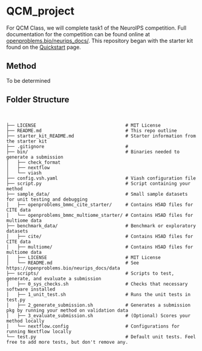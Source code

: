 # QCM_project

For QCM Class, we will complete task1 of the NeuroIPS competition. Full documentation for the competition can be found online 
at [openproblems.bio/neurips_docs/](https://openproblems.bio/neurips_docs/). This repository began with the starter kit found on the [Quickstart](https://openproblems.bio/neurips_docs/submission/quickstart/) page.

## Method
To be determined

## Folder Structure
​
```
├── LICENSE                                 # MIT License
├── README.md                               # This repo outline
├── starter_kit_README.md                   # Starter information from the starter kit
├── .gitignore                              # 
├── bin/                                    # Binaries needed to generate a submission
│   ├── check_format
│   ├── nextflow
│   └── viash
├── config.vsh.yaml                         # Viash configuration file
├── script.py                               # Script containing your method
├── sample_data/                            # Small sample datasets for unit testing and debugging
│   ├── openproblems_bmmc_cite_starter/     # Contains H5AD files for CITE data
│   └── openproblems_bmmc_multiome_starter/ # Contains H5AD files for multiome data
├── benchmark_data/                         # Benchmark or exploratory datasets
│   ├── cite/                               # Contains H5AD files for CITE data
│   ├── multiome/                           # Contains H5AD files for multiome data
│   ├── LICENSE                             # MIT License
│   └── README.md                           # See https://openproblems.bio/neurips_docs/data
├── scripts/                                # Scripts to test, generate, and evaluate a submission
│   ├── 0_sys_checks.sh                     # Checks that necessary software installed
│   ├── 1_unit_test.sh                      # Runs the unit tests in test.py
│   ├── 2_generate_submission.sh            # Generates a submission pkg by running your method on validation data
│   ├── 3_evaluate_submission.sh            # (Optional) Scores your method locally
│   └── nextflow.config                     # Configurations for running Nextflow locally
└── test.py                                 # Default unit tests. Feel free to add more tests, but don't remove any.
```
